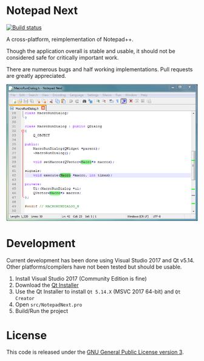 # Notepad Next

[![Build status](https://ci.appveyor.com/api/projects/status/ix8wdx6tu5t3you0?svg=true)](https://ci.appveyor.com/project/dail8859/notepadnext)

A cross-platform, reimplementation of Notepad++.

Though the application overall is stable and usable, it should not be considered safe for critically important work.

There are numerous bugs and half working implementations. Pull requests are greatly appreciated.

![screenshot](/doc/screenshot.png)

# Development
Current development has been done using Visual Studio 2017 and Qt v5.14. Other platforms/compilers have not been tested but should be usable.

1. Install Visual Studio 2017 (Community Edition is fine)
1. Download the [Qt Installer](https://www.qt.io/download-qt-installer)
1. Use the Qt Installer to install `Qt 5.14.X` (MSVC 2017 64-bit) and `Qt Creator` 
1. Open `src/NotepadNext.pro`
1. Build/Run the project

# License
This code is released under the [GNU General Public License version 3](http://www.gnu.org/licenses/gpl-3.0.txt).
